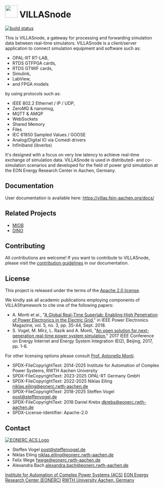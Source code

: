 # <img src="doc/pictures/villas_node.png" width=40 /> VILLASnode

[![build status](https://git.rwth-aachen.de/acs/public/villas/node/badges/master/pipeline.svg)](https://git.rwth-aachen.de/acs/public/villas/node/-/pipelines/)

This is VILLASnode, a gateway for processing and forwarding simulation data between real-time simulators.
VILLASnode is a client/server application to connect simulation equipment and software such as:

- OPAL-RT RT-LAB,
- RTDS GTFPGA cards,
- RTDS GTWIF cards,
- Simulink,
- LabView,
- and FPGA models

by using protocols such as:

- IEEE 802.2 Ethernet / IP / UDP,
- ZeroMQ & nanomsg,
- MQTT & AMQP
- WebSockets
- Shared Memory
- Files
- IEC 61850 Sampled Values / GOOSE
- Analog/Digital IO via Comedi drivers
- Infiniband (ibverbs)

It's designed with a focus on very low latency to achieve real-time exchange of simulation data.
VILLASnode is used in distributed- and co-simulation scenarios and developed for the field of power grid simulation at the EON Energy Research Center in Aachen, Germany.

## Documentation

User documentation is available here: <https://villas.fein-aachen.org/docs/>

## Related Projects

- [MIOB](https://github.com/RWTH-ACS/miob)
- [DINO](https://github.com/RWTH-ACS/dino)

## Contributing

All contributions are welcome!
If you want to contribute to VILLASnode, please visit the [contribution guidelines](https://villas.fein-aachen.org/docs/node/development/contributing/) in our documentation.

## License

This project is released under the terms of the [Apache 2.0 license](LICENSE).

We kindly ask all academic publications employing components of VILLASframework to cite one of the following papers:

- A. Monti et al., "[A Global Real-Time Superlab: Enabling High Penetration of Power Electronics in the Electric Grid](https://ieeexplore.ieee.org/document/8458285/)," in IEEE Power Electronics Magazine, vol. 5, no. 3, pp. 35-44, Sept. 2018.
- S. Vogel, M. Mirz, L. Razik and A. Monti, "[An open solution for next-generation real-time power system simulation](http://ieeexplore.ieee.org/stamp/stamp.jsp?tp=&arnumber=8245739&isnumber=8244404)," 2017 IEEE Conference on Energy Internet and Energy System Integration (EI2), Beijing, 2017, pp. 1-6.

For other licensing options please consult [Prof. Antonello Monti](mailto:amonti@eonerc.rwth-aachen.de).

- SPDX-FileCopyrightText: 2014-2025 Institute for Automation of Complex Power Systems, RWTH Aachen University
- SPDX-FileCopyrightText: 2023-2025 OPAL-RT Germany GmbH
- SPDX-FileCopyrightText: 2022-2025 Niklas Eiling <niklas.eiling@eonerc.rwth-aachen.de>
- SPDX-FileCopyrightText: 2018-2025 Steffen Vogel <post@steffenvogel.de>
- SPDX-FileCopyrightText: 2018 Daniel Krebs <dkrebs@eonerc.rwth-aachen.de>
- SPDX-License-Identifier: Apache-2.0

## Contact

[![EONERC ACS Logo](doc/pictures/eonerc_logo.png)](http://www.acs.eonerc.rwth-aachen.de)

- Steffen Vogel <post@steffenvogel.de>
- Niklas Eiling <niklas.eiling@eonerc.rwth-aachen.de>
- Felix Wege <fwege@eonerc.rwth-aachen.de>
- Alexandra Bach <alexandra.bach@eonerc.rwth-aachen.de>

[Institute for Automation of Complex Power Systems (ACS)](http://www.acs.eonerc.rwth-aachen.de)
[EON Energy Research Center (EONERC)](http://www.eonerc.rwth-aachen.de)
[RWTH University Aachen, Germany](http://www.rwth-aachen.de)
